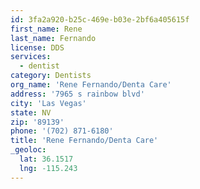 ```yaml
---
id: 3fa2a920-b25c-469e-b03e-2bf6a405615f
first_name: Rene
last_name: Fernando
license: DDS
services:
  - dentist
category: Dentists
org_name: 'Rene Fernando/Denta Care'
address: '7965 s rainbow blvd'
city: 'Las Vegas'
state: NV
zip: '89139'
phone: '(702) 871-6180'
title: 'Rene Fernando/Denta Care'
_geoloc:
  lat: 36.1517
  lng: -115.243
---
```

